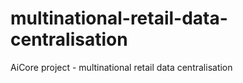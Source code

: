 # multinational-retail-data-centralisation
AiCore project - multinational retail data centralisation
